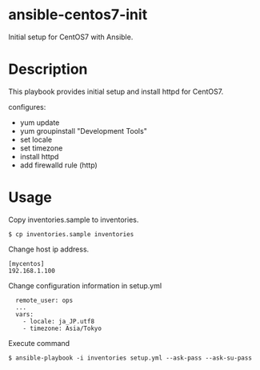 # ansible-centos7-init
Initial setup for CentOS7 with Ansible.

# Description

This playbook provides initial setup and install httpd for CentOS7.

configures:

* yum update
* yum groupinstall "Development Tools"
* set locale
* set timezone
* install httpd
* add firewalld rule (http)

# Usage

Copy inventories.sample to inventories.

```
$ cp inventories.sample inventories
```

Change host ip address.

```
[mycentos]
192.168.1.100
```

Change configuration information in setup.yml

```
  remote_user: ops
  ...
  vars:
    - locale: ja_JP.utf8
    - timezone: Asia/Tokyo
```

Execute command

```
$ ansible-playbook -i inventories setup.yml --ask-pass --ask-su-pass
```

